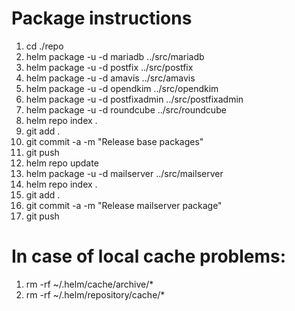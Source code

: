 # Package instructions

1. cd ./repo
1. helm package -u -d mariadb      ../src/mariadb
1. helm package -u -d postfix      ../src/postfix
1. helm package -u -d amavis       ../src/amavis
1. helm package -u -d opendkim     ../src/opendkim
1. helm package -u -d postfixadmin ../src/postfixadmin
1. helm package -u -d roundcube    ../src/roundcube
1. helm repo index .
1. git add .
1. git commit -a -m "Release base packages"
1. git push
1. helm repo update
1. helm package -u -d mailserver   ../src/mailserver
1. helm repo index .
1. git add .
1. git commit -a -m "Release mailserver package"
1. git push

# In case of local cache problems:

1. rm -rf ~/.helm/cache/archive/*
1. rm -rf ~/.helm/repository/cache/*

